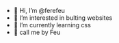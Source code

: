 - 👋 Hi, I’m @ferefeu
- 👀 I’m interested in bulting websites
- 🌱 I’m currently learning css
- 🧜 call me by Feu
